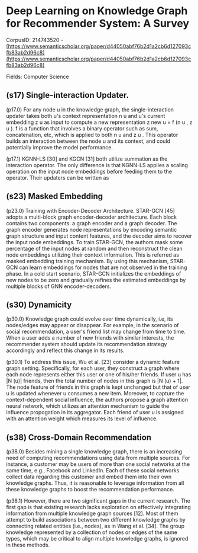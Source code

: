 # Deep Learning on Knowledge Graph for Recommender System: A Survey

CorpusID: 214743520 - [https://www.semanticscholar.org/paper/d44050abf76b2d1a2cb6d127093cfb83ab2d96c8](https://www.semanticscholar.org/paper/d44050abf76b2d1a2cb6d127093cfb83ab2d96c8)

Fields: Computer Science

## (s17) Single-interaction Updater.
(p17.0) For any node u in the knowledge graph, the single-interaction updater takes both u's context representation n u and u's current embedding z u as input to compute a new representation z new u = f (n u , z u ). f is a function that involves a binary operator such as sum, concatenation, etc, which is applied to both n u and z u . This operator builds an interaction between the node u and its context, and could potentially improve the model performance.

(p17.1) KGNN-LS [30] and KGCN [31] both utilize summation as the interaction operator. The only difference is that KGNN-LS applies a scaling operation on the input node embeddings before feeding them to the operator. Their updaters can be written as
## (s23) Masked Embedding
(p23.0) Training with Encoder-Decoder Architecture. STAR-GCN [45] adopts a multi-block graph encoder-decoder architecture. Each block contains two components: a graph encoder and a graph decoder. The graph encoder generates node representations by encoding semantic graph structure and input content features, and the decoder aims to recover the input node embeddings. To train STAR-GCN, the authors mask some percentage of the input nodes at random and then reconstruct the clean node embeddings utilizing their context information. This is referred as masked embedding training mechanism. By using this mechanism, STAR-GCN can learn embeddings for nodes that are not observed in the training phase. In a cold start scenario, STAR-GCN initializes the embeddings of new nodes to be zero and gradually refines the estimated embeddings by multiple blocks of GNN encoder-decoders.
## (s30) Dynamicity
(p30.0) Knowledge graph could evolve over time dynamically, i.e, its nodes/edges may appear or disappear. For example, in the scenario of social recommendation, a user's friend list may change from time to time. When a user adds a number of new friends with similar interests, the recommender system should update its recommendation strategy accordingly and reflect this change in its results.

(p30.1) To address this issue, Wu et al. [23] consider a dynamic feature graph setting. Specifically, for each user, they construct a graph where each node represents either this user or one of his/her friends. If user u has |N (u)| friends, then the total number of nodes in this graph is |N (u) + 1|. The node feature of friends in this graph is kept unchanged but that of user u is updated whenever u consumes a new item. Moreover, to capture the context-dependent social influence, the authors propose a graph attention neural network, which utilizes an attention mechanism to guide the influence propogation in its aggregator. Each friend of user u is assigned with an attention weight which measures its level of influence.
## (s38) Cross-Domain Recommendation
(p38.0) Besides mining a single knowledge graph, there is an increasing need of computing recommendations using data from multiple sources. For instance, a customer may be users of more than one social networks at the same time, e.g., Facebook and LinkedIn. Each of these social networks collect data regarding this customer and embed them into their own knowledge graphs. Thus, it is reasonable to leverage information from all these knowledge graphs to boost the recommendation performance.

(p38.1) However, there are two significant gaps in the current research. The first gap is that existing research lacks exploration on effectively integrating information from multiple knowledge graph sources [12]. Most of them attempt to build associations between two different knowledge graphs by connecting related entities (i.e., nodes), as in Wang et al. [34]. The group knowledge represented by a collection of nodes or edges of the same types, which may be critical to align multiple knowledge graphs, is ignored in these methods.
